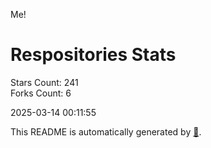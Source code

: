 Me!

# Respositories Stats
Stars Count: 241  
Forks Count: 6

2025-03-14 00:11:55  

This README is automatically generated by [🐰](https://github.com/rnitta/rnitta).
